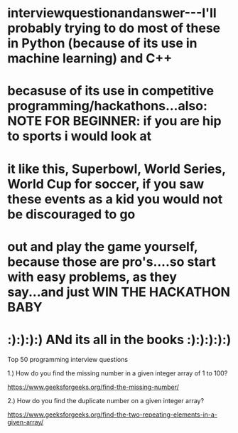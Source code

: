 # interviewquestionandanswer---I'll probably trying to do most of these in Python (because of its use in machine learning) and C++
# becasuse of its use in competitive programming/hackathons...also: NOTE FOR BEGINNER: if you are hip to sports i would look at
# it like this, Superbowl, World Series, World Cup for soccer, if you saw these events as a kid you would not be discouraged to go
# out and play the game yourself, because those are pro's....so start with easy problems, as they say...and just WIN THE HACKATHON BABY
#  :):):):) ANd its all in the books :):):):):)
Top 50 programming interview questions

1.) How do you find the missing number in a given integer array of 1 to 100?

https://www.geeksforgeeks.org/find-the-missing-number/

2.) How do you find the duplicate number on a given integer array?

https://www.geeksforgeeks.org/find-the-two-repeating-elements-in-a-given-array/


